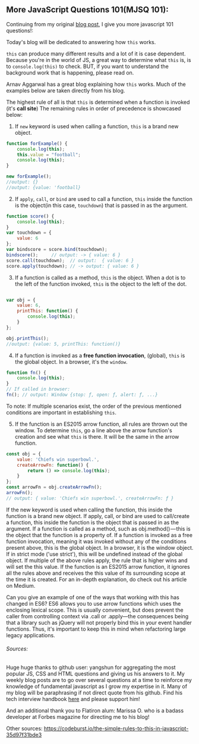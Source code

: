 ## More JavaScript Questions 101(MJSQ 101): 

Continuing from my original [blog post]("https://dev.to/danvyle/more-javascript-fundamentals-101-4d5d"), I give you more javascript 101 questions!:


Today's blog will be dedicated to answering how `this` works.

`this` can produce many different results and a lot of it is case dependent. Because you're in the world of JS, a great way to determine what `this` is, is to `console.log(this)` to check. BUT, if you want to understand the background work that is happening, please read on.

Arnav Aggarwal has a great blog explaining how `this` works. Much of the examples below are taken directly from his blog. 

The highest rule of all is that `this` is determined when a function is invoked (it's **call site**) The remaining rules in order of precedence is showcased below:

1. If `new` keyword is used when calling a function,  `this` is a brand new object. 

```js 
function forExample() {
    console.log(this);
    this.value = "football";
    console.log(this);
}

new forExample();
//output: {}
//output: {value: 'football}
```

2. If `apply`, `call`, or `bind` are used to call a function, `this` inside the function is the object(in this case, `touchdown`) that is passed in as the argument.

```js 
function score() {
    console.log(this);
}
var touchdown = {
    value: 6
};
var bindscore = score.bind(touchdown);
bindscore();     // output: -> { value: 6 }
score.call(touchdown);  // output:  { value: 6 }
score.apply(touchdown); // -> output: { value: 6 }
```
3. If a function is called as a method, `this` is the object. When a dot is to the left of the function invoked, `this` is the object to the left of the dot.

```js

var obj = {
    value: 6,
    printThis: function() {
        console.log(this);
    }
};

obj.printThis(); 
//output: {value: 5, printThis: function()}
```

4. If a function is invoked as a **free function invocation**, (global), `this` is the global object. In a browser, it's the `window`.

```js
function fn() {
    console.log(this);
}
// If called in browser:
fn(); // output: Window {stop: ƒ, open: ƒ, alert: ƒ, ...}
```

To note: If multiple scenarios exist, the order of the previous mentioned conditions are important in establishing `this`.

5. If the function is an ES2015 arrow function, all rules are thrown out the window. To determine `this`, go a line above the arrow function's creation and see what `this` is there. It will be the same in the arrow function.

```js
const obj = {
    value: 'Chiefs win superbowl.',
    createArrowFn: function() {
        return () => console.log(this);
    }
};
const arrowFn = obj.createArrowFn();
arrowFn(); 
// output: { value: 'Chiefs win superbowl.', createArrowFn: ƒ }

```

If the new keyword is used when calling the function, this inside the function is a brand new object.
If apply, call, or bind are used to call/create a function, this inside the function is the object that is passed in as the argument.
If a function is called as a method, such as obj.method() — this is the object that the function is a property of.
If a function is invoked as a free function invocation, meaning it was invoked without any of the conditions present above, this is the global object. In a browser, it is the window object. If in strict mode ('use strict'), this will be undefined instead of the global object.
If multiple of the above rules apply, the rule that is higher wins and will set the this value.
If the function is an ES2015 arrow function, it ignores all the rules above and receives the this value of its surrounding scope at the time it is created.
For an in-depth explanation, do check out his article on Medium.

Can you give an example of one of the ways that working with this has changed in ES6?
ES6 allows you to use arrow functions which uses the enclosing lexical scope. This is usually convenient, but does prevent the caller from controlling context via .call or .apply—the consequences being that a library such as jQuery will not properly bind this in your event handler functions. Thus, it's important to keep this in mind when refactoring large legacy applications.



###### Sources:
Huge huge thanks to github user: yangshun for aggregating the most popular JS, CSS and HTML questions and giving us his answers to it. My weekly blog posts are to go over several questions at a time to reinforce my knowledge of fundamental javascript as I grow my expertise in it. Many of my blog will be paraphrasing if not direct quote from his github. Find his tech interview handbook [here]("https://github.com/yangshun/front-end-interview-handbook/blob/master/questions/javascript-questions.md#whats-the-difference-between-call-and-apply") and please support him!

And an additional thank you to Flatiron alum: Marissa O. who is a badass developer at Forbes magazine for directing me to his blog!

Other sources:
https://codeburst.io/the-simple-rules-to-this-in-javascript-35d97f31bde3
